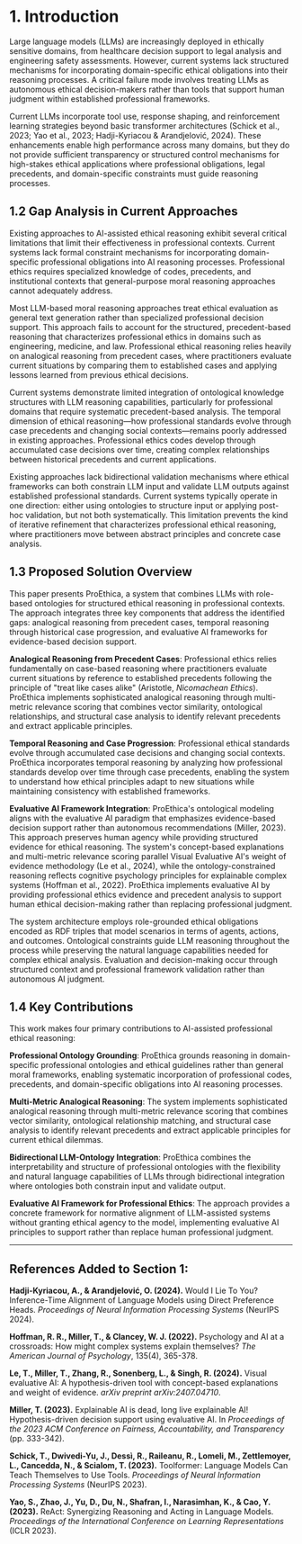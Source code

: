 # 1. Introduction

Large language models (LLMs) are increasingly deployed in ethically sensitive domains, from healthcare decision support to legal analysis and engineering safety assessments. However, current systems lack structured mechanisms for incorporating domain-specific ethical obligations into their reasoning processes. A critical failure mode involves treating LLMs as autonomous ethical decision-makers rather than tools that support human judgment within established professional frameworks.

Current LLMs incorporate tool use, response shaping, and reinforcement learning strategies beyond basic transformer architectures (Schick et al., 2023; Yao et al., 2023; Hadji-Kyriacou & Arandjelović, 2024). These enhancements enable high performance across many domains, but they do not provide sufficient transparency or structured control mechanisms for high-stakes ethical applications where professional obligations, legal precedents, and domain-specific constraints must guide reasoning processes.

## 1.2 Gap Analysis in Current Approaches

Existing approaches to AI-assisted ethical reasoning exhibit several critical limitations that limit their effectiveness in professional contexts. Current systems lack formal constraint mechanisms for incorporating domain-specific professional obligations into AI reasoning processes. Professional ethics requires specialized knowledge of codes, precedents, and institutional contexts that general-purpose moral reasoning approaches cannot adequately address.

Most LLM-based moral reasoning approaches treat ethical evaluation as general text generation rather than specialized professional decision support. This approach fails to account for the structured, precedent-based reasoning that characterizes professional ethics in domains such as engineering, medicine, and law. Professional ethical reasoning relies heavily on analogical reasoning from precedent cases, where practitioners evaluate current situations by comparing them to established cases and applying lessons learned from previous ethical decisions.

Current systems demonstrate limited integration of ontological knowledge structures with LLM reasoning capabilities, particularly for professional domains that require systematic precedent-based analysis. The temporal dimension of ethical reasoning—how professional standards evolve through case precedents and changing social contexts—remains poorly addressed in existing approaches. Professional ethics codes develop through accumulated case decisions over time, creating complex relationships between historical precedents and current applications.

Existing approaches lack bidirectional validation mechanisms where ethical frameworks can both constrain LLM input and validate LLM outputs against established professional standards. Current systems typically operate in one direction: either using ontologies to structure input or applying post-hoc validation, but not both systematically. This limitation prevents the kind of iterative refinement that characterizes professional ethical reasoning, where practitioners move between abstract principles and concrete case analysis.

## 1.3 Proposed Solution Overview

This paper presents ProEthica, a system that combines LLMs with role-based ontologies for structured ethical reasoning in professional contexts. The approach integrates three key components that address the identified gaps: analogical reasoning from precedent cases, temporal reasoning through historical case progression, and evaluative AI frameworks for evidence-based decision support.

**Analogical Reasoning from Precedent Cases**: Professional ethics relies fundamentally on case-based reasoning where practitioners evaluate current situations by reference to established precedents following the principle of "treat like cases alike" (Aristotle, *Nicomachean Ethics*). ProEthica implements sophisticated analogical reasoning through multi-metric relevance scoring that combines vector similarity, ontological relationships, and structural case analysis to identify relevant precedents and extract applicable principles.

**Temporal Reasoning and Case Progression**: Professional ethical standards evolve through accumulated case decisions and changing social contexts. ProEthica incorporates temporal reasoning by analyzing how professional standards develop over time through case precedents, enabling the system to understand how ethical principles adapt to new situations while maintaining consistency with established frameworks.

**Evaluative AI Framework Integration**: ProEthica's ontological modeling aligns with the evaluative AI paradigm that emphasizes evidence-based decision support rather than autonomous recommendations (Miller, 2023). This approach preserves human agency while providing structured evidence for ethical reasoning. The system's concept-based explanations and multi-metric relevance scoring parallel Visual Evaluative AI's weight of evidence methodology (Le et al., 2024), while the ontology-constrained reasoning reflects cognitive psychology principles for explainable complex systems (Hoffman et al., 2022). ProEthica implements evaluative AI by providing professional ethics evidence and precedent analysis to support human ethical decision-making rather than replacing professional judgment.

The system architecture employs role-grounded ethical obligations encoded as RDF triples that model scenarios in terms of agents, actions, and outcomes. Ontological constraints guide LLM reasoning throughout the process while preserving the natural language capabilities needed for complex ethical analysis. Evaluation and decision-making occur through structured context and professional framework validation rather than autonomous AI judgment.

## 1.4 Key Contributions

This work makes four primary contributions to AI-assisted professional ethical reasoning:

**Professional Ontology Grounding**: ProEthica grounds reasoning in domain-specific professional ontologies and ethical guidelines rather than general moral frameworks, enabling systematic incorporation of professional codes, precedents, and domain-specific obligations into AI reasoning processes.

**Multi-Metric Analogical Reasoning**: The system implements sophisticated analogical reasoning through multi-metric relevance scoring that combines vector similarity, ontological relationship matching, and structural case analysis to identify relevant precedents and extract applicable principles for current ethical dilemmas.

**Bidirectional LLM-Ontology Integration**: ProEthica combines the interpretability and structure of professional ontologies with the flexibility and natural language capabilities of LLMs through bidirectional integration where ontologies both constrain input and validate output.

**Evaluative AI Framework for Professional Ethics**: The approach provides a concrete framework for normative alignment of LLM-assisted systems without granting ethical agency to the model, implementing evaluative AI principles to support rather than replace human professional judgment.

---

## References Added to Section 1:

**Hadji-Kyriacou, A., & Arandjelović, O. (2024).** Would I Lie To You? Inference-Time Alignment of Language Models using Direct Preference Heads. *Proceedings of Neural Information Processing Systems* (NeurIPS 2024).

**Hoffman, R. R., Miller, T., & Clancey, W. J. (2022).** Psychology and AI at a crossroads: How might complex systems explain themselves? *The American Journal of Psychology*, 135(4), 365-378.

**Le, T., Miller, T., Zhang, R., Sonenberg, L., & Singh, R. (2024).** Visual evaluative AI: A hypothesis-driven tool with concept-based explanations and weight of evidence. *arXiv preprint arXiv:2407.04710*.

**Miller, T. (2023).** Explainable AI is dead, long live explainable AI! Hypothesis-driven decision support using evaluative AI. In *Proceedings of the 2023 ACM Conference on Fairness, Accountability, and Transparency* (pp. 333-342).

**Schick, T., Dwivedi-Yu, J., Dessì, R., Raileanu, R., Lomeli, M., Zettlemoyer, L., Cancedda, N., & Scialom, T. (2023).** Toolformer: Language Models Can Teach Themselves to Use Tools. *Proceedings of Neural Information Processing Systems* (NeurIPS 2023).

**Yao, S., Zhao, J., Yu, D., Du, N., Shafran, I., Narasimhan, K., & Cao, Y. (2023).** ReAct: Synergizing Reasoning and Acting in Language Models. *Proceedings of the International Conference on Learning Representations* (ICLR 2023).
